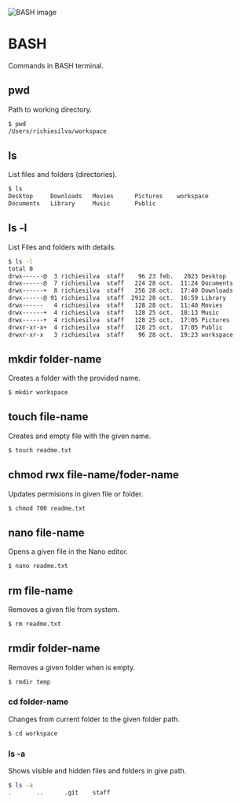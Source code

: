 ![BASH image](https://upload.wikimedia.org/wikipedia/commons/thumb/8/82/Gnu-bash-logo.svg/1200px-Gnu-bash-logo.svg.png)

# BASH

Commands in BASH terminal.

## pwd

Path to working directory.

```sh
$ pwd
/Users/richiesilva/workspace
```

## ls 

List files and folders (directories).

```sh
$ ls
Desktop		Downloads	Movies		Pictures	workspace
Documents	Library		Music		Public
```

## ls -l

List Files and folders with details.

```sh
$ ls -l
total 0
drwx------@  3 richiesilva  staff    96 23 feb.   2023 Desktop
drwx------@  7 richiesilva  staff   224 28 oct.  11:24 Documents
drwx------+  8 richiesilva  staff   256 28 oct.  17:40 Downloads
drwx------@ 91 richiesilva  staff  2912 28 oct.  16:59 Library
drwx------   4 richiesilva  staff   128 28 oct.  11:40 Movies
drwx------+  4 richiesilva  staff   128 25 oct.  18:13 Music
drwx------+  4 richiesilva  staff   128 25 oct.  17:05 Pictures
drwxr-xr-x+  4 richiesilva  staff   128 25 oct.  17:05 Public
drwxr-xr-x   3 richiesilva  staff    96 28 oct.  19:23 workspace
```

## mkdir folder-name

Creates a folder with the provided name.

```sh
$ mkdir workspace
```

## touch file-name

Creates and empty file with the given name.

```sh
$ touch readme.txt
```

## chmod rwx file-name/foder-name

Updates permisions in given file or folder.

```sh
$ chmod 700 readme.txt
```

## nano file-name

Opens a given file in the Nano editor. 

```sh
$ nano readme.txt
```

## rm file-name

Removes a given file from system.

```sh
$ rm readme.txt
```

## rmdir folder-name

Removes a given folder when is empty.

```sh
$ rmdir temp
```

### cd folder-name

Changes from current folder to the given folder path.

```sh
$ cd workspace
```

### ls -a 

Shows visible and hidden files and folders in give path.

```sh
$ ls -a 
.       ..      .git    staff
```